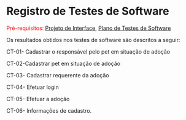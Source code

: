 # Registro de Testes de Software

<span style="color:red">Pré-requisitos: <a href="3-Projeto de Interface.md"> Projeto de Interface</a></span>, <a href="8-Plano de Testes de Software.md"> Plano de Testes de Software</a>

Os resultados obtidos nos testes de software são descritos a seguir:

CT-01- Cadastrar o responsável pelo pet em situação de adoção

CT-02-Cadastrar pet em situação de adoção

CT-03- Cadastrar requerente da adoção

CT-04- Efetuar login

CT-05- Efetuar a adoção

CT-06- Informações de cadastro.

